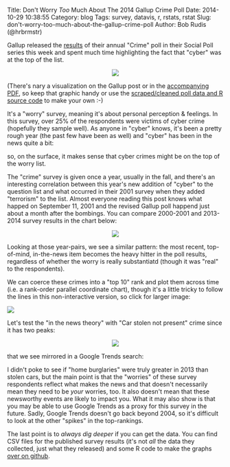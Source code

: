 Title: Don't Worry _Too_ Much About The 2014 Gallup Crime Poll
Date: 2014-10-29 10:38:55
Category: blog
Tags: survey, datavis, r, rstats, rstat
Slug: don't-worry-too-much-about-the-gallup-crime-poll
Author: Bob Rudis (@hrbrmstr)

Gallup released the [results](http://www.gallup.com/poll/178856/hacking-tops-list-crimes-americans-worry.aspx) of their annual "Crime" poll in their Social Poll series this week and spent much time highlighting the fact that "cyber" was at the top of the list.

<center><img src="http://dds.ec/blog/images/2014/10/summary.svg"  style="max-width:100%"/></center>

(There's nary a visualization on the Gallup post or in the [accompanying PDF](http://www.gallup.com/file/poll/178877/141027CrimeWorry.pdf), so keep that graphic handy or use the [scraped/cleaned poll data and R source code](https://github.com/hrbrmstr/gallup-crime-2014) to make your own :-)

It's a "worry" survey, meaning it's about personal perception &amp; feelings. In this survey, over 25% of the respondents were victims of cyber crime (hopefully they sample well). As anyone in "cyber" knows, it's been a pretty rough year (the past few have been as well) and "cyber" has been in the news quite a bit:

<center><script type="text/javascript" src="//www.google.com/trends/embed.js?hl=en-US&q=%22data+breach%22&date=6/2014+5m&cmpt=q&content=1&cid=TIMESERIES_GRAPH_0&export=5&w=600&h=360"></script></center>

so, on the surface, it makes sense that cyber crimes might be on the top of the worry list. 

The "crime" survey is given once a year, usually in the fall, and there's an interesting correlation between this year's new addition of "cyber" to the question list and what occurred in their 2001 survey when they added "terrorism" to the list. Almost everyone reading this post knows what happed on September 11, 2001 and the revised Gallup poll happend just about a month after the bombings. You can compare 2000-2001 and 2013-2014 survey results in the chart below:

<center><img src="http://dds.ec/blog/images/2014/10/gallup.svg"  style="max-width:100%"/></center>

Looking at those year-pairs, we see a similar pattern: the most recent, top-of-mind, in-the-news item becomes the heavy hitter in the poll results, regardless of whether the worry is really substantiatd (though it was "real" to the respondents).

We can coerce these crimes into a "top 10" rank and plot them across time (i.e. a rank-order parallel coordinate chart), though it's a little tricky to follow the lines in this non-interactive version, so click for larger image:

<a class="mag" href="http://dds.ec/blog/images/2014/10/gallup-rank.png"><img style="max-width:100%" src="http://dds.ec/blog/images/2014/10/gallup-rank.png"></a>

Let's test the "in the news theory" with "Car stolen not present" crime since it has two peaks:

<center><img src="http://dds.ec/blog/images/2014/10/car-stolen.png"  style="max-width:100%"/></center>

that we see mirrored in a Google Trends search:

<code><script type="text/javascript" src="//www.google.com/trends/embed.js?hl=en-US&q=car+stolen,+auto+theft&cmpt=q&content=1&cid=TIMESERIES_GRAPH_0&export=5&w=600&h=360"></script></code>

I didn't poke to see if "home burglaries" were truly greater in 2013 than stolen cars, but the main point is that the "worries" of these survey respondents reflect what makes the news and that doesn't necessarily mean they need to be *your* worries, too. It also doesn't mean that these newsworthy events are likely to impact you. What it may also show is that you may be able to use Google Trends as a proxy for this survey in the future. Sadly, Google Trends doesn't go back beyond 2004, so it's difficult to look at the other "spikes" in the top-rankings.

The last point is to _always dig deeper_ if you can get the data. You can find CSV files for the published survey results (it's not _all_ the data they collected, just what they released) and some R code to make the graphs [over on github](https://github.com/hrbrmstr/gallup-crime-2014).